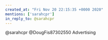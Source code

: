 ```yaml
---
created_at: "Fri Nov 20 22:15:35 +0000 2020"
mentions: ['sarahcpr']
in_reply_to: @sarahcpr
---
```


@sarahcpr @DougFis87302550 Advertising